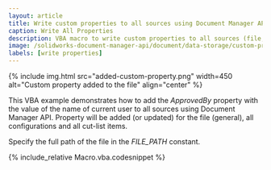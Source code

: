 ```yaml
---
layout: article
title: Write custom properties to all sources using Document Manager API
caption: Write All Properties
description: VBA macro to write custom properties to all sources (file, configuration, cut-list items) using Document Manager API
image: /solidworks-document-manager-api/document/data-storage/custom-properties/write-all-properties/added-custom-property.png
labels: [write properties]
---
```

{% include img.html src="added-custom-property.png" width=450 alt="Custom property added to the file" align="center" %}

This VBA example demonstrates how to add the *ApprovedBy* property with the value of the name of current user to all sources using Document Manager API. Property will be added (or updated) for the file (general), all configurations and all cut-list items.

Specify the full path of the file in the *FILE_PATH* constant.

{% include_relative Macro.vba.codesnippet %}